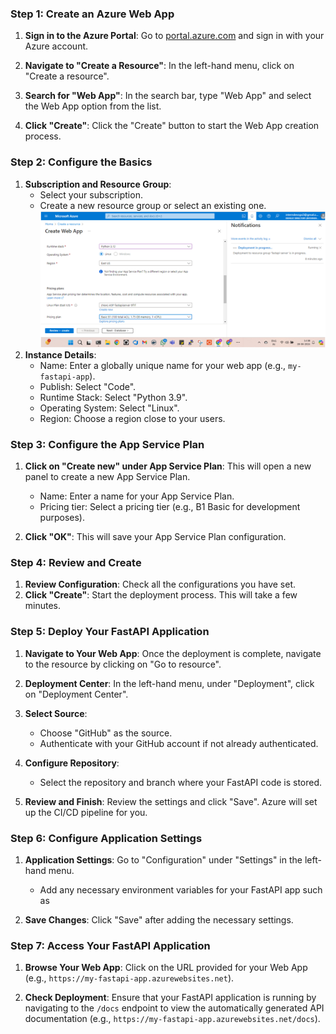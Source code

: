 

### Step 1: Create an Azure Web App

1. **Sign in to the Azure Portal**: Go to [portal.azure.com](https://portal.azure.com) and sign in with your Azure account.

2. **Navigate to "Create a Resource"**: In the left-hand menu, click on "Create a resource".

3. **Search for "Web App"**: In the search bar, type "Web App" and select the Web App option from the list.

4. **Click "Create"**: Click the "Create" button to start the Web App creation process.

### Step 2: Configure the Basics

1. **Subscription and Resource Group**:
   - Select your subscription.
   - Create a new resource group or select an existing one.
![webapp interface](https://github.com/smitwaman/fastapi-server/blob/main/PNG/Screenshot%202024-06-28%20143857.png)
2. **Instance Details**:
   - Name: Enter a globally unique name for your web app (e.g., `my-fastapi-app`).
   - Publish: Select "Code".
   - Runtime Stack: Select "Python 3.9".
   - Operating System: Select "Linux".
   - Region: Choose a region close to your users.

### Step 3: Configure the App Service Plan

1. **Click on "Create new" under App Service Plan**: This will open a new panel to create a new App Service Plan.
   - Name: Enter a name for your App Service Plan.
   - Pricing tier: Select a pricing tier (e.g., B1 Basic for development purposes).

2. **Click "OK"**: This will save your App Service Plan configuration.

### Step 4: Review and Create

1. **Review Configuration**: Check all the configurations you have set.
2. **Click "Create"**: Start the deployment process. This will take a few minutes.

### Step 5: Deploy Your FastAPI Application

1. **Navigate to Your Web App**: Once the deployment is complete, navigate to the resource by clicking on "Go to resource".

2. **Deployment Center**: In the left-hand menu, under "Deployment", click on "Deployment Center".

3. **Select Source**:
   - Choose "GitHub" as the source.
   - Authenticate with your GitHub account if not already authenticated.

4. **Configure Repository**:
   - Select the repository and branch where your FastAPI code is stored.

5. **Review and Finish**: Review the settings and click "Save". Azure will set up the CI/CD pipeline for you.

### Step 6: Configure Application Settings

1. **Application Settings**: Go to "Configuration" under "Settings" in the left-hand menu.
   - Add any necessary environment variables for your FastAPI app such as 

2. **Save Changes**: Click "Save" after adding the necessary settings.

### Step 7: Access Your FastAPI Application

1. **Browse Your Web App**: Click on the URL provided for your Web App (e.g., `https://my-fastapi-app.azurewebsites.net`).

2. **Check Deployment**: Ensure that your FastAPI application is running by navigating to the `/docs` endpoint to view the automatically generated API documentation (e.g., `https://my-fastapi-app.azurewebsites.net/docs`).


